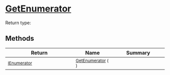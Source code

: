# [GetEnumerator](./ParallelTransformPipeline-100663501.md)


Return type:
## Methods

| Return | Name | Summary | 
| --- | --- | --- | 
| <sub>[IEnumerator](https://docs.microsoft.com/en-us/dotnet/api/System.Collections.IEnumerator)</sub><img width=200/>| <sub>[GetEnumerator](./ParallelTransformPipeline-100663501.md) (  )</sub>| <sub></sub><img width=200/>| <br>


